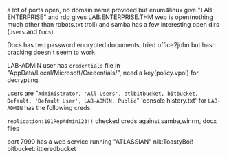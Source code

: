 a lot of ports open, no domain name provided but enum4linux give "LAB-ENTERPRISE" and rdp gives LAB.ENTERPRISE.THM
web is open(nothing much other than robots.txt troll) and samba has a few interesting open dirs (`Users` and `Docs`)

Docs has two password encrypted documents, tried office2john but hash cracking doesn't seem to work

LAB-ADMIN user has `credentials` file in "AppData/Local/Microsoft/Credentials/", need a key(policy.vpol) for decrypting.

users are "`Administrator, 'All Users', atlbitbucket, bitbucket, Default, 'Default User', LAB-ADMIN, Public`"
'console history.txt' for `LAB-ADMIN` has the following creds:

`replication:101RepAdmin123!!` checked creds against samba,winrm, docx files

port 7990 has a web service running "ATLASSIAN"	
nik:ToastyBoi!
bitbucket:littleredbucket
